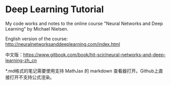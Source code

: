 # Deep Learning Tutorial

My code works and notes to the online course "Neural Networks and Deep Learning" by Michael Nielsen.

English version of the course: http://neuralnetworksanddeeplearning.com/index.html

中文版：https://www.gitbook.com/book/hit-scir/neural-networks-and-deep-learning-zh_cn

*.md格式的笔记需要使用支持 MathJax 的 markdown 查看器打开。Github上直接打开不支持公式渲染。
